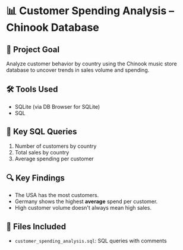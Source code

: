 # 📊 Customer Spending Analysis – Chinook Database

## 🧠 Project Goal
Analyze customer behavior by country using the Chinook music store database to uncover trends in sales volume and spending.

## 🛠️ Tools Used
- SQLite (via DB Browser for SQLite)
- SQL

## 📄 Key SQL Queries
1. Number of customers by country
2. Total sales by country
3. Average spending per customer

## 🔍 Key Findings
- The USA has the most customers.
- Germany shows the highest **average** spend per customer.
- High customer volume doesn't always mean high sales.

## 📁 Files Included
- `customer_spending_analysis.sql`: SQL queries with comments

